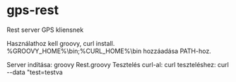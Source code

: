 gps-rest
========

Rest server GPS kliensnek

Használathoz kell groovy, curl install. %GROOVY_HOME%\bin;%CURL_HOME%\bin hozzáadása PATH-hoz.

Server indítása: groovy Rest.groovy
Tesztelés curl-al: curl teszteléshez: curl --data "test=testva
